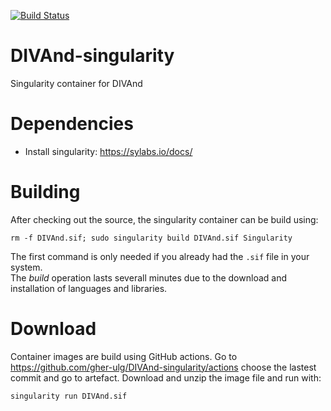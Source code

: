 [![Build Status](https://github.com/gher-ulg/DIVAnd-singularity/workflows/Singularity%20Build/badge.svg)](https://github.com/gher-ulg/DIVAnd-singularity/actions?query=workflow%3A%22Singularity+Build%22)

# DIVAnd-singularity
Singularity container for DIVAnd


# Dependencies

* Install singularity: https://sylabs.io/docs/

# Building

After checking out the source, the singularity container can be build using:

```
rm -f DIVAnd.sif; sudo singularity build DIVAnd.sif Singularity
```
The first command is only needed if you already had the `.sif` file in your system.     
The _build_ operation lasts severall minutes due to the download and installation of languages and libraries.

# Download

Container images are build using GitHub actions.
Go to https://github.com/gher-ulg/DIVAnd-singularity/actions choose the lastest commit and go to artefact.
Download and unzip the image file and run with:

```bash
singularity run DIVAnd.sif
```
